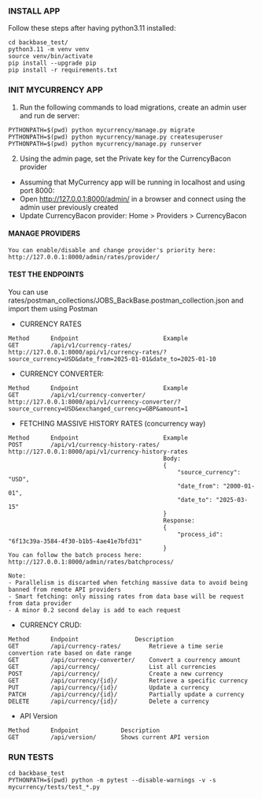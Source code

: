 ### INSTALL APP
Follow these steps after having python3.11 installed:
```
cd backbase_test/
python3.11 -m venv venv
source venv/bin/activate 
pip install --upgrade pip
pip install -r requirements.txt
```

### INIT MYCURRENCY APP
1. Run the following commands to load migrations, create an admin user and run de server:
```
PYTHONPATH=$(pwd) python mycurrency/manage.py migrate
PYTHONPATH=$(pwd) python mycurrency/manage.py createsuperuser
PYTHONPATH=$(pwd) python mycurrency/manage.py runserver
```

2. Using the admin page, set the Private key for the CurrencyBacon provider
- Assuming that MyCurrency app will be running in localhost and using port 8000:
- Open http://127.0.0.1:8000/admin/ in a browser and connect using the admin user previously created
- Update CurrencyBacon provider: Home > Providers > CurrencyBacon

#### MANAGE PROVIDERS
```
You can enable/disable and change provider's priority here:
http://127.0.0.1:8000/admin/rates/provider/
```

#### TEST THE ENDPOINTS
You can use rates/postman_collections/JOBS_BackBase.postman_collection.json and import them using Postman

- CURRENCY RATES
```
Method      Endpoint                        Example
GET         /api/v1/currency-rates/         http://127.0.0.1:8000/api/v1/currency-rates/?source_currency=USD&date_from=2025-01-01&date_to=2025-01-10
```

- CURRENCY CONVERTER: 
```
Method      Endpoint                        Example
GET         /api/v1/currency-converter/     http://127.0.0.1:8000/api/v1/currency-converter/?source_currency=USD&exchanged_currency=GBP&amount=1
```

- FETCHING MASSIVE HISTORY RATES (concurrency way)
```
Method      Endpoint                        Example
POST        /api/v1/currency-history-rates/ http://127.0.0.1:8000/api/v1/currency-history-rates
                                            Body:
                                            {
                                                "source_currency": "USD",
                                                "date_from": "2000-01-01",
                                                "date_to": "2025-03-15"
                                            }
                                            Response:
                                            {
                                                "process_id": "6f13c39a-3584-4f30-b1b5-4ae41e7bfd31"
                                            }
You can follow the batch process here:
http://127.0.0.1:8000/admin/rates/batchprocess/

Note:
- Parallelism is discarted when fetching massive data to avoid being banned from remote API providers
- Smart fetching: only missing rates from data base will be request from data provider
- A minor 0.2 second delay is add to each request
```

- CURRENCY CRUD:
```
Method      Endpoint                Description
GET         /api/currency-rates/        Retrieve a time serie convertion rate based on date range 
GET         /api/currency-converter/    Convert a courrency amount
GET         /api/currency/              List all currencies
POST        /api/currency/              Create a new currency
GET         /api/currency/{id}/         Retrieve a specific currency
PUT         /api/currency/{id}/         Update a currency
PATCH       /api/currency/{id}/         Partially update a currency
DELETE      /api/currency/{id}/         Delete a currency
````

- API Version
```
Method      Endpoint            Description
GET         /api/version/       Shows current API version
```

### RUN TESTS
```
cd backbase_test
PYTHONPATH=$(pwd) python -m pytest --disable-warnings -v -s mycurrency/tests/test_*.py
```
